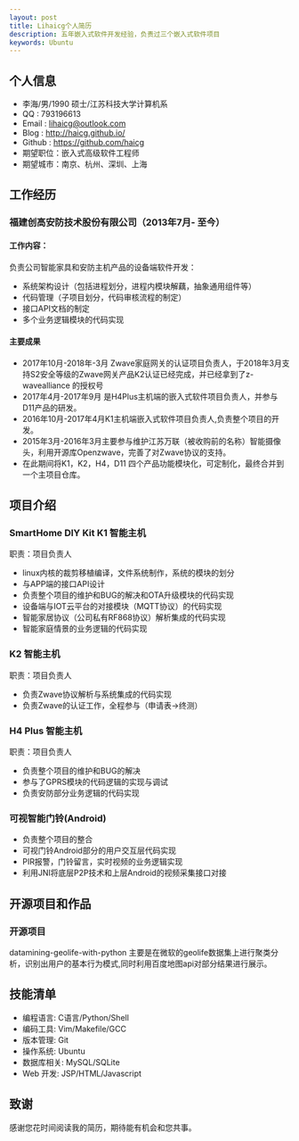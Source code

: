 ```yaml
---
layout: post
title: Lihaicg个人简历
description: 五年嵌入式软件开发经验，负责过三个嵌入式软件项目
keywords: Ubuntu
---
```


## 个人信息
* 李海/男/1990     硕士/江苏科技大学计算机系
* QQ     : 793196613
* Email  : lihaicg@outlook.com
* Blog   : http://haicg.github.io/
* Github : https://github.com/haicg
* 期望职位：嵌入式高级软件工程师
* 期望城市：南京、杭州、深圳、上海


## 工作经历
### 福建创高安防技术股份有限公司（2013年7月- 至今）
#### 工作内容：
负责公司智能家具和安防主机产品的设备端软件开发：
* 系统架构设计（包括进程划分，进程内模块解藕，抽象通用组件等）
* 代码管理（子项目划分，代码审核流程的制定）
* 接口API文档的制定
* 多个业务逻辑模块的代码实现

#### 主要成果
* 2017年10月-2018年-3月 Zwave家庭网关的认证项目负责人，于2018年3月支持S2安全等级的Zwave网关产品K2认证已经完成，并已经拿到了z-wavealliance 的授权号
* 2017年4月-2017年9月 是H4Plus主机端的嵌入式软件项目负责人，并参与D11产品的研发。
* 2016年10月-2017年4月K1主机端嵌入式软件项目负责人,负责整个项目的开发。
* 2015年3月-2016年3月主要参与维护江苏万联（被收购前的名称）智能摄像头，利用开源库Openzwave，完善了对Zwave协议的支持。
* 在此期间将K1，K2，H4，D11 四个产品功能模块化，可定制化，最终合并到一个主项目仓库。

## 项目介绍

### SmartHome DIY Kit K1 智能主机
职责：项目负责人
* linux内核的裁剪移植编译，文件系统制作，系统的模块的划分
* 与APP端的接口API设计
* 负责整个项目的维护和BUG的解决和OTA升级模块的代码实现
* 设备端与IOT云平台的对接模块（MQTT协议）的代码实现
* 智能家居协议（公司私有RF868协议）解析集成的代码实现
* 智能家庭情景的业务逻辑的代码实现

###  K2 智能主机
职责：项目负责人
* 负责Zwave协议解析与系统集成的代码实现
* 负责Zwave的认证工作，全程参与（申请表->终测）

### H4 Plus 智能主机
职责：项目负责人
* 负责整个项目的维护和BUG的解决
* 参与了GPRS模块的代码逻辑的实现与调试
* 负责安防部分业务逻辑的代码实现

### 可视智能门铃(Android)
* 负责整个项目的整合
* 可视门铃Android部分的用户交互层代码实现
* PIR报警，门铃留言，实时视频的业务逻辑实现
* 利用JNI将底层P2P技术和上层Android的视频采集接口对接

## 开源项目和作品
### 开源项目
datamining-geolife-with-python 主要是在微软的geolife数据集上进行聚类分析，识别出用户的基本行为模式,同时利用百度地图api对部分结果进行展示。

## 技能清单
* 编程语言: C语言/Python/Shell
* 编码工具: Vim/Makefile/GCC
* 版本管理: Git
* 操作系统: Ubuntu
* 数据库相关: MySQL/SQLite
* Web 开发: JSP/HTML/Javascript

<!--
	江苏万联新兆信息科技有限公司被福建创高安防技术股份有限公司收购后改名为福州创想未来科技有限公司。工作经历也可以看成两段：福州创想未来科技有限公司 （ 2016年3月 — 至今 ）和江苏万联新兆信息科技有限公司（ 2013年7月 — 2014年8月，2015年3月— 2016年3月）。
	-->

## 致谢
感谢您花时间阅读我的简历，期待能有机会和您共事。
